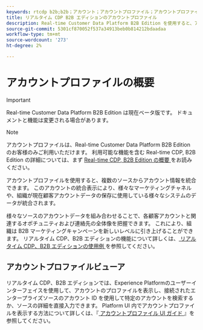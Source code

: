 ```yaml
---
keywords: rtcdp b2b;b2b；アカウント；アカウントプロファイル；アカウントプロファイル rtcdp；リアルタイム顧客データプラットフォーム；
title: リアルタイム CDP B2B エディションのアカウントプロファイル
description: Real-time Customer Data Platform B2B Edition を使用すると、アカウントプロファイルを使用して、複数のソースからアカウント情報を統合できます。
source-git-commit: 5301cf870052f537a34913beb0b814212bdaadaa
workflow-type: tm+mt
source-wordcount: '273'
ht-degree: 2%

---
```


# アカウントプロファイルの概要

>[!IMPORTANT]
>
>Real-time Customer Data Platform B2B Edition は現在ベータ版です。 ドキュメントと機能は変更される場合があります。

>[!NOTE]
>
>アカウントプロファイルは、Real-time Customer Data Platform B2B Edition のお客様のみご利用いただけます。 利用可能な機能を含む Real-time CDP, B2B Edition の詳細については、まず [Real-time CDP, B2B Edition の概要 ](../b2b-overview.md) をお読みください。

アカウントプロファイルを使用すると、複数のソースからアカウント情報を統合できます。 このアカウントの統合表示により、様々なマーケティングチャネルや、組織が現在顧客アカウントデータの保存に使用している様々なシステムのデータが統合されます。

様々なソースのアカウントデータを組み合わせることで、各顧客アカウントと関連するオポチュニティおよび連絡先の全体像を把握できます。 これにより、組織は B2B マーケティングキャンペーンを新しいレベルに引き上げることができます。 リアルタイム CDP、B2B エディションの機能について詳しくは、[ リアルタイム CDP、B2B エディションの使用例 ](../b2b-use-case.md) を参照してください。

## アカウントプロファイルビューア

リアルタイム CDP、B2B エディションでは、Experience Platformのユーザーインターフェイスを使用して、アカウントのプロファイルを表示し、接続されたエンタープライズソースのアカウント ID を使用して特定のアカウントを検索するか、ソースの詳細を直接入力できます。 Platform UI 内でアカウントプロファイルを表示する方法について詳しくは、『[ アカウントプロファイル UI ガイド ](account-profile-ui-guide.md)』を参照してください。
